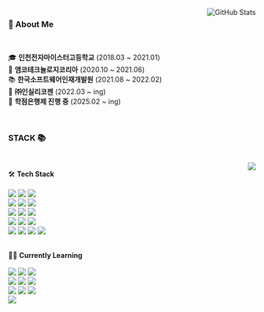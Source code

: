 
<img align="right" src="https://github-readme-stats.vercel.app/api?username=ko6dong&show_icons=true&theme=transparent" alt="GitHub Stats">

### 🚀 About Me  
<br />

  🎓 **인천전자마이스터고등학교** (2018.03 ~ 2021.01)  
  🏢 **앰코테크놀로지코리아** (2020.10 ~ 2021.06)  
  📚 **한국소프트웨어인재개발원** (2021.08 ~ 2022.02)  
  🏢 **㈜인실리코젠** (2022.03 ~ ing)  
  🏫 **학점은행제 진행 중** (2025.02 ~ ing) 

<br />


### STACK 📚   
<br />

<img align="right" src="https://github-readme-stats.vercel.app/api/top-langs/?username=ko6dong&layout=compact&theme=transparent&langs_count=8"/>

🛠 **Tech Stack**
<br />
<br />
<img src="https://img.shields.io/badge/HTML5-E34F26?style=for-the-badge&logo=html5&logoColor=white"/>
  <img src="https://img.shields.io/badge/CSS3-1572B6?style=for-the-badge&logo=css3&logoColor=white"/>
  <img src="https://img.shields.io/badge/JavaScript-F7DF1E?style=for-the-badge&logo=javascript&logoColor=black"/>
  <br>
  <img src="https://img.shields.io/badge/jQuery-0769AD?style=for-the-badge&logo=jquery&logoColor=white"/>
  <img src="https://img.shields.io/badge/JSP-FF9800?style=for-the-badge&logo=java&logoColor=white"/>
  <img src="https://img.shields.io/badge/Java-007396?style=for-the-badge&logo=java&logoColor=white"/>
  <br>
  <img src="https://img.shields.io/badge/Spring Framework-6DB33F?style=for-the-badge&logo=spring&logoColor=white"/>
  <img src="https://img.shields.io/badge/eGovFramework-008ACD?style=for-the-badge&logo=spring&logoColor=white"/>
  <img src="https://img.shields.io/badge/MyBatis-DC382D?style=for-the-badge&logo=apachemaven&logoColor=white"/>
  <br>
  <img src="https://img.shields.io/badge/MySQL-4479A1?style=for-the-badge&logo=mysql&logoColor=white"/>
  <img src="https://img.shields.io/badge/PostgreSQL-336791?style=for-the-badge&logo=postgresql&logoColor=white"/>
  <img src="https://img.shields.io/badge/RDBMS-CC2927?style=for-the-badge&logo=microsoftsqlserver&logoColor=white"/>
  <br>
  <img src="https://img.shields.io/badge/Server-0052CC?style=for-the-badge&logo=apache&logoColor=white"/>
  <img src="https://img.shields.io/badge/Docker-2496ED?style=for-the-badge&logo=docker&logoColor=white"/>
  <img src="https://img.shields.io/badge/Git-F05032?style=for-the-badge&logo=git&logoColor=white"/>
  <img src="https://img.shields.io/badge/SVN-809CC9?style=for-the-badge&logo=subversion&logoColor=white"/>
 <br />
 <br />

<!--
 <img align="right" src="https://github-readme-stats.vercel.app/api/top-langs/?username=ko6dong&layout=compact&theme=transparent&langs_count=8"/>
-->
 🧑‍💻 **Currently Learning**  
<br />
 <img src="https://img.shields.io/badge/React-61DAFB?style=for-the-badge&logo=react&logoColor=black"/>
  <img src="https://img.shields.io/badge/TypeScript-3178C6?style=for-the-badge&logo=typescript&logoColor=white"/>
  <img src="https://img.shields.io/badge/Spring Boot-6DB33F?style=for-the-badge&logo=springboot&logoColor=white"/>
  <br>
  <img src="https://img.shields.io/badge/NoSQL-0052CC?style=for-the-badge&logo=mongodb&logoColor=white"/>
  <img src="https://img.shields.io/badge/MongoDB-47A248?style=for-the-badge&logo=mongodb&logoColor=white"/>
  <img src="https://img.shields.io/badge/Redis-DC382D?style=for-the-badge&logo=redis&logoColor=white"/>
  <br>
  <img src="https://img.shields.io/badge/JPA-007396?style=for-the-badge&logo=hibernate&logoColor=white"/>
  <img src="https://img.shields.io/badge/Cloud Computing-FF9900?style=for-the-badge&logo=amazonaws&logoColor=white"/>
  <img src="https://img.shields.io/badge/Kubernetes-326CE5?style=for-the-badge&logo=kubernetes&logoColor=white"/>
  <br>
  <img src="https://img.shields.io/badge/DevOps-1F7FFF?style=for-the-badge&logo=githubactions&logoColor=white"/>

</div>

<br />
<!--    
  ### 🎯 Goals   
  🏫 **한국방송통신대학교 3학년 편입**  
  💻 **개발자 플랫폼 사이드 프로젝트 진행**  
  🚀 **서비스 상업화 가능성 검토 및 노력**  

-->
<br/>
<br/>


<div align="center">
  <strong>Thanks for visiting! 🚀</strong>  
  <br>
  <img src="https://media.giphy.com/media/hvRJCLFzcasrR4ia7z/giphy.gif" width="30px"/>
</div>
